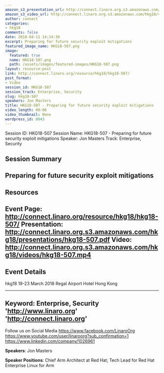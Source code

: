 ```yaml
---
amazon_s3_presentation_url: http://connect.linaro.org.s3.amazonaws.com/hkg18/presentations/hkg18-507.pdf
amazon_s3_video_url: http://connect.linaro.org.s3.amazonaws.com/hkg18/videos/hkg18-507.mp4
author: connect
categories:
- hkg18
comments: false
date: 2018-04-11 14:14:39
excerpt: Preparing for future security exploit mitigations
featured_image_name: HKG18-507.png
image:
  featured: true
  name: HKG18-507.png
  path: /assets/images/featured-images/HKG18-507.png
layout: resource-post
link: http://connect.linaro.org/resource/hkg18/hkg18-507/
post_format:
- Video
session_id: HKG18-507
session_track: Enterprise, Security
slug: hkg18-507
speakers: Jon Masters
title: HKG18-507 - Preparing for future security exploit mitigations
video_length: 00:00
video_thumbnail: None
wordpress_id: 8843
---
```


Session ID: HKG18-507
Session Name: HKG18-507 - Preparing for future security exploit mitigations
Speaker: Jon Masters
Track: Enterprise, Security


## Session Summary
Preparing for future security exploit mitigations
---------------------------------------------------
## Resources
Event Page: http://connect.linaro.org/resource/hkg18/hkg18-507/
Presentation: http://connect.linaro.org.s3.amazonaws.com/hkg18/presentations/hkg18-507.pdf
Video: http://connect.linaro.org.s3.amazonaws.com/hkg18/videos/hkg18-507.mp4
 ---------------------------------------------------
## Event Details
hkg18
19-23 March 2018 
Regal Airport Hotel Hong Kong

---------------------------------------------------
Keyword: Enterprise, Security
'http://www.linaro.org'
'http://connect.linaro.org'
---------------------------------------------------
Follow us on Social Media
https://www.facebook.com/LinaroOrg
https://www.youtube.com/user/linaroorg?sub_confirmation=1
https://www.linkedin.com/company/1026961

**Speakers**: Jon Masters

**Speaker Positions**: Chief Arm Architect at Red Hat; Tech Lead for Red Hat Enterprise Linux for Arm